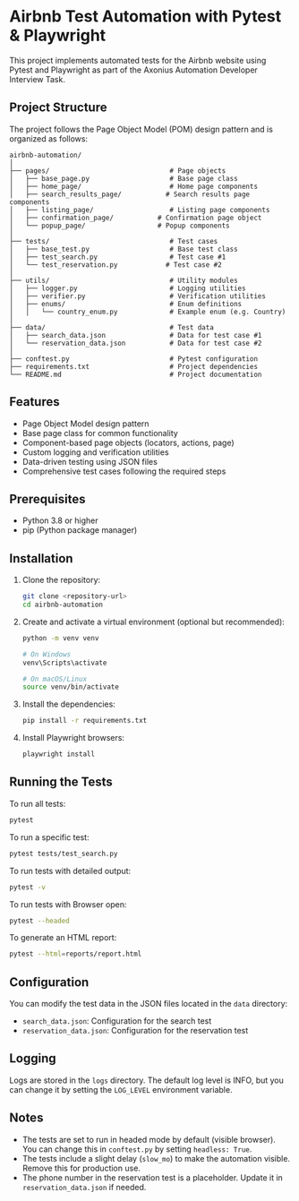 # Airbnb Test Automation with Pytest & Playwright

This project implements automated tests for the Airbnb website using Pytest and Playwright as part of the Axonius Automation Developer Interview Task.

## Project Structure

The project follows the Page Object Model (POM) design pattern and is organized as follows:

```
airbnb-automation/
│
├── pages/                              # Page objects
│   ├── base_page.py                    # Base page class
│   ├── home_page/                      # Home page components
│   ├── search_results_page/           # Search results page components
│   ├── listing_page/                   # Listing page components
│   ├── confirmation_page/           # Confirmation page object
│   └── popup_page/                  # Popup components
│
├── tests/                              # Test cases
│   ├── base_test.py                    # Base test class
│   ├── test_search.py                  # Test case #1
│   └── test_reservation.py            # Test case #2
│
├── utils/                              # Utility modules
│   ├── logger.py                       # Logging utilities
│   ├── verifier.py                     # Verification utilities
│   ├── enums/                          # Enum definitions
│   │   └── country_enum.py             # Example enum (e.g. Country)
│
├── data/                               # Test data
│   ├── search_data.json                # Data for test case #1
│   └── reservation_data.json           # Data for test case #2
│
├── conftest.py                         # Pytest configuration
├── requirements.txt                    # Project dependencies
└── README.md                           # Project documentation

```

## Features

- Page Object Model design pattern
- Base page class for common functionality
- Component-based page objects (locators, actions, page)
- Custom logging and verification utilities
- Data-driven testing using JSON files
- Comprehensive test cases following the required steps

## Prerequisites

- Python 3.8 or higher
- pip (Python package manager)

## Installation

1. Clone the repository:
   ```bash
   git clone <repository-url>
   cd airbnb-automation
   ```

2. Create and activate a virtual environment (optional but recommended):
   ```bash
   python -m venv venv
   
   # On Windows
   venv\Scripts\activate
   
   # On macOS/Linux
   source venv/bin/activate
   ```

3. Install the dependencies:
   ```bash
   pip install -r requirements.txt
   ```

4. Install Playwright browsers:
   ```bash
   playwright install
   ```

## Running the Tests

To run all tests:
```bash
pytest
```

To run a specific test:
```bash
pytest tests/test_search.py
```

To run tests with detailed output:
```bash
pytest -v
```

To run tests with Browser open:
```bash
pytest --headed
```

To generate an HTML report:
```bash
pytest --html=reports/report.html
```

## Configuration

You can modify the test data in the JSON files located in the `data` directory:

- `search_data.json`: Configuration for the search test
- `reservation_data.json`: Configuration for the reservation test

## Logging

Logs are stored in the `logs` directory. The default log level is INFO, but you can change it by setting the `LOG_LEVEL` environment variable.

## Notes

- The tests are set to run in headed mode by default (visible browser). You can change this in `conftest.py` by setting `headless: True`.
- The tests include a slight delay (`slow_mo`) to make the automation visible. Remove this for production use.
- The phone number in the reservation test is a placeholder. Update it in `reservation_data.json` if needed.